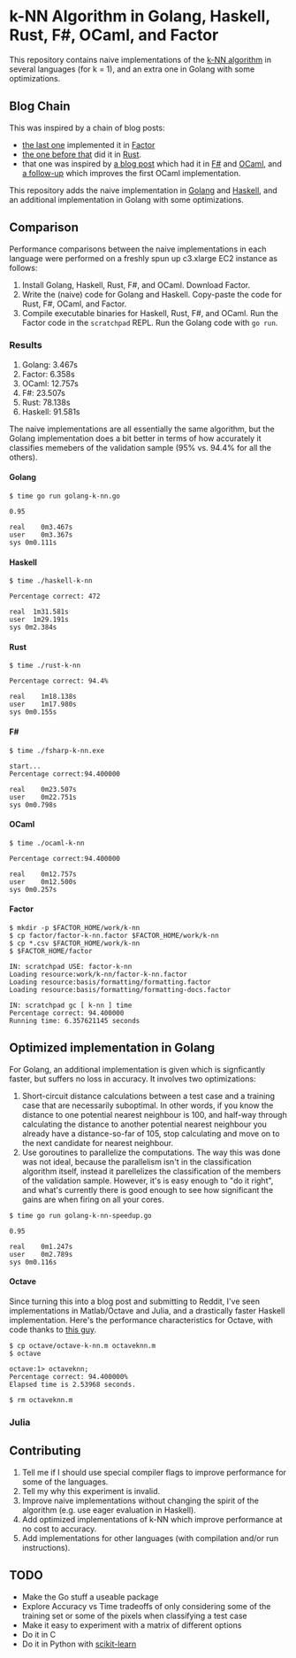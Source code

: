 # k-NN Algorithm in Golang, Haskell, Rust, F\#, OCaml, and Factor

This repository contains naive implementations of the [k-NN algorithm](http://en.wikipedia.org/wiki/K-nearest_neighbors_algorithm) in several languages (for k = 1), and an extra one in Golang with some optimizations.

## Blog Chain

This was inspired by a chain of blog posts:
* [the last one](http://re-factor.blogspot.ca/2014/06/comparing-k-nn-in-factor.html) implemented it in [Factor](http://factorcode.org/)
* [the one before that](http://huonw.github.io/2014/06/10/knn-rust.html) did it in [Rust](http://www.rust-lang.org/).  
* that one was inspired by [a blog post](http://philtomson.github.io/blog/2014/05/29/comparing-a-machine-learning-algorithm-implemented-in-f-number-and-ocaml/) which had it in [F#](http://fsharp.org/) and [OCaml](http://ocaml.org/), and [a follow-up](http://philtomson.github.io/blog/2014/05/30/stop-the-presses-ocaml-wins/) which improves the first OCaml implementation.

This repository adds the naive implementation in [Golang](http://golang.org) and [Haskell](http://www.haskell.org/), and an additional implementation in Golang with some optimizations.

## Comparison

Performance comparisons between the naive implementations in each language were performed on a freshly spun up c3.xlarge EC2 instance as follows:

1. Install Golang, Haskell, Rust, F#, and OCaml. Download Factor.
2. Write the (naive) code for Golang and Haskell. Copy-paste the code for Rust, F#, OCaml, and Factor.
3. Compile executable binaries for Haskell, Rust, F#, and OCaml.  Run the Factor code in the `scratchpad` REPL.  Run the Golang code with `go run`.

### Results

1. Golang: 3.467s
1. Factor: 6.358s
1. OCaml: 12.757s
1. F#: 23.507s
1. Rust: 78.138s
1. Haskell: 91.581s

The naive implementations are all essentially the same algorithm, but the Golang implementation does a bit better in terms of how accurately it classifies memebers of the validation sample (95% vs. 94.4% for all the others).

#### Golang
```
$ time go run golang-k-nn.go

0.95

real	0m3.467s
user	0m3.367s
sys	0m0.111s
```

#### Haskell
```
$ time ./haskell-k-nn

Percentage correct: 472

real  1m31.581s
user  1m29.191s
sys 0m2.384s
```

#### Rust
```
$ time ./rust-k-nn

Percentage correct: 94.4%

real	1m18.138s
user	1m17.980s
sys	0m0.155s
```

#### F\# 
```
$ time ./fsharp-k-nn.exe

start...
Percentage correct:94.400000

real	0m23.507s
user	0m22.751s
sys	0m0.798s
```

#### OCaml
```
$ time ./ocaml-k-nn

Percentage correct:94.400000

real	0m12.757s
user	0m12.500s
sys	0m0.257s
```

#### Factor
```
$ mkdir -p $FACTOR_HOME/work/k-nn
$ cp factor/factor-k-nn.factor $FACTOR_HOME/work/k-nn
$ cp *.csv $FACTOR_HOME/work/k-nn
$ $FACTOR_HOME/factor

IN: scratchpad USE: factor-k-nn
Loading resource:work/k-nn/factor-k-nn.factor
Loading resource:basis/formatting/formatting.factor
Loading resource:basis/formatting/formatting-docs.factor

IN: scratchpad gc [ k-nn ] time
Percentage correct: 94.400000
Running time: 6.357621145 seconds
```

## Optimized implementation in Golang

For Golang, an additional implementation is given which is signficantly faster, but suffers no loss in accuracy.  It involves two optimizations:

1. Short-circuit distance calculations between a test case and a training case that are necessarily suboptimal.  In other words, if you know the distance to one potential nearest neighbour is 100, and half-way through calculating the distance to another potential nearest neighbour you already have a distance-so-far of 105, stop calculating and move on to the next candidate for nearest neighbour.
2. Use goroutines to parallelize the computations.  The way this was done was not ideal, because the parallelism isn't in the classification algorithm itself, instead it parellelizes the classification of the members of the validation sample.  However, it's is easy enough to "do it right", and what's currently there is good enough to see how significant the gains are when firing on all your cores.

```
$ time go run golang-k-nn-speedup.go

0.95

real	0m1.247s
user	0m2.789s
sys	0m0.116s
```

#### Octave

Since turning this into a blog post and submitting to Reddit, I've seen implementations in Matlab/Octave and Julia, and a drastically faster Haskell implementation.  Here's the performance characteristics for Octave, with code thanks to [this guy](https://github.com/tavert).

```
$ cp octave/octave-k-nn.m octaveknn.m
$ octave

octave:1> octaveknn;
Percentage correct: 94.400000%
Elapsed time is 2.53968 seconds.

$ rm octaveknn.m
```

### Julia


## Contributing

1. Tell me if I should use special compiler flags to improve performance for some of the languages.
2. Tell my why this experiment is invalid.
2. Improve naive implementations without changing the spirit of the algorithm (e.g. use eager evaluation in Haskell).
3. Add optimized implementations of k-NN which improve performance at no cost to accuracy.
4. Add implementations for other languages (with compilation and/or run instructions).

## TODO

* Make the Go stuff a useable package
* Explore Accuracy vs Time tradeoffs of only considering some of the training set or some of the pixels when classifying a test case
* Make it easy to experiment with a matrix of different options
* Do it in C
* Do it in Python with [scikit-learn](http://scipy-lectures.github.io/advanced/scikit-learn/)

